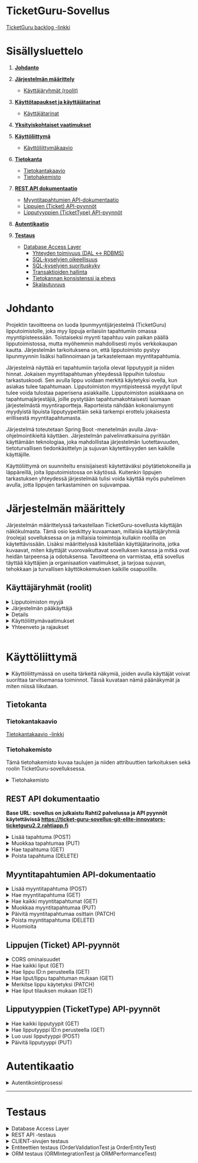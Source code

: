# TicketGuru-Sovellus

[TicketGuru backlog -linkki](https://docs.google.com/spreadsheets/d/1MQNqwOzjuIXldOeYIx_NevCTvQeL70HyKikxyzmMKN8/edit?gid=0#gid=0)

# Sisällysluettelo

1. **[Johdanto](#johdanto)**

2. **[Järjestelmän määrittely](#järjestelmän-määrittely)**
   - [Käyttäjäryhmät (roolit)](#käyttäjäryhmät-roolit)

3. **[Käyttötapaukset ja käyttäjätarinat](#käyttötapaukset-ja-käyttäjätarinat)**
   - [Käyttäjätarinat](#käyttäjätarinat)

4. **[Yksityiskohtaiset vaatimukset](#yksityiskohtaiset-vaatimukset)**

5. **[Käyttöliittymä](#käyttöliittymä)**
   - [Käyttöliittymäkaavio](#käyttöliittymäkaavio)

6. **[Tietokanta](#tietokanta)**
   - [Tietokantakaavio](#tietokantakaavio)
   - [Tietohakemisto](#tietohakemisto)

7. **[REST API dokumentaatio](#rest-api-dokumentaatio)**
   - [Myyntitapahtumien API-dokumentaatio](#myyntitapahtumien-api-dokumentaatio)
   - [Lippujen (Ticket) API-pyynnöt](#lippujen-ticket-api-pyynnöt)
   - [Lipputyyppien (TicketType) API-pyynnöt](#lipputyyppien-tickettype-api-pyynnöt)

8. **[Autentikaatio](#autentikaatio)**

9. **[Testaus](#testaus)**
   - [Database Access Layer](#database-access-layer)
     - [Yhteyden toimivuus (DAL ↔ RDBMS)](#yhteyden-toimivuus-dal-rdbms)
     - [SQL-kyselyjen oikeellisuus](#sql-kyselyjen-oikeellisuus)
     - [SQL-kyselyjen suorituskyky](#sql-kyselyjen-suorituskyky)
     - [Transaktioiden hallinta](#transaktioiden-hallinta)
     - [Tietokannan konsistenssi ja eheys](#tietokannan-konsistenssi-ja-eheys)
     - [Skalautuvuus](#skalautuvuus)


# Johdanto
Projektin tavoitteena on luoda lipunmyyntijärjestelmä (TicketGuru) lipputoimistolle, joka myy lippuja erilaisiin tapahtumiin omassa myyntipisteessään. Toistaiseksi myynti tapahtuu vain paikan päällä lipputoimistossa, mutta myöhemmin mahdollisesti myös verkkokaupan kautta. Järjestelmän tarkoituksena on, että lipputoimisto pystyy lipunmyynnin lisäksi hallinnoimaan ja tarkastelemaan myyntitapahtumia.

Järjestelmä näyttää eri tapahtumiin tarjolla olevat lipputyypit ja niiden hinnat. Jokaisen myyntitapahtuman yhteydessä lippuihin tulostuu tarkastuskoodi. Sen avulla lippu voidaan merkitä käytetyksi ovella, kun asiakas tulee tapahtumaan. Lipputoimiston myyntipisteessä myydyt liput tulee voida tulostaa paperisena asiakkaille. Lipputoimiston asiakkaana on tapahtumajärjestäjiä, joille pystytään tapahtumakohtaisesti luomaan järjestelmästä myyntiraportteja. Raporteista nähdään kokonaismyynti myydyistä lipuista lipputyypeittäin sekä tarkempi erottelu jokaisesta erillisestä myyntitapahtumasta. 

Järjestelmä toteutetaan Spring Boot -menetelmän avulla Java-ohjelmointikieltä käyttäen. Järjestelmän palvelinratkaisuina pyritään käyttämään teknologiaa, joka mahdollistaa järjestelmän luotettavuuden, tietoturvallisen tiedonkäsittelyn ja sujuvan käytettävyyden sen kaikille käyttäjille. 

Käyttöliittymä on suunniteltu ensisijaisesti käytettäväksi pöytätietokoneilla ja läppäreillä, joita lipputoimistossa on käytössä. Kuitenkin lippujen tarkastuksen yhteydessä järjestelmää tulisi voida käyttää myös puhelimen avulla, jotta lippujen tarkastaminen on sujuvampaa.

# Järjestelmän määrittely

Järjestelmän määrittelyssä tarkastellaan TicketGuru-sovellusta käyttäjän näkökulmasta. Tämä osio keskittyy kuvaamaan, millaisia käyttäjäryhmiä (rooleja) sovelluksessa on ja millaisia toimintoja kullakin roolilla on käytettävissään. Lisäksi määrittelyssä käsitellään käyttäjätarinoita, jotka kuvaavat, miten käyttäjät vuorovaikuttavat sovelluksen kanssa ja mitkä ovat heidän tarpeensa ja odotuksensa. Tavoitteena on varmistaa, että sovellus täyttää käyttäjien ja organisaation vaatimukset, ja tarjoaa sujuvan, tehokkaan ja turvallisen käyttökokemuksen kaikille osapuolille.

## Käyttäjäryhmät (roolit)
<details>
<summary> Lipputoimiston myyjä</summary>


### Lipputoimiston myyjä
- Pystyy tarkastelemaan eri tapahtumien lippuja, niiden tyyppejä ja hintoja.
- Voi myydä asiakkaalle lipun ja tulostaa sen.
- Voi tarkastella myymiensä lippujen myyntiraportteja.
- Ei pysty muokkaamaan tapahtumiin kirjattuja lipputietoja tai hintoja.
</details>

<details>
<summary> Järjestelmän pääkäyttäjä</summary>

### Järjestelmän pääkäyttäjä
- Lipputoimiston henkilökuntaa.
- Pystyy käyttämään kaikkia järjestelmän ominaisuuksia (lisäys, muokkaus, poisto).
- Voi tarkastella kaikkien tapahtumien myyntiraportteja.
- Hallinnoi järjestelmän käyttäjien käyttöoikeuksia järjestelmään.
</details>

<details>


## Käyttötapaukset ja käyttäjätarinat

### Lipputoimiston myyjä

<details>
<summary> Lipputoimiston myyjä- käyttötapaukset</summary>
</br>

- **Käyttötapaus 1: Tapahtumien tarkastelu**
  - **Tavoite:** Myyjä haluaa tarkastella tapahtumien lippuja, niiden tyyppejä ja hintoja.
  - **Toimet:** Myyjä navigoi järjestelmään, valitsee tarkasteltavan tapahtuman ja katsoo sen tiedot, kuten lipputyypit ja lippujen hinnat.
  - **Tulos:** Myyjä saa näkyviin valitun tapahtuman tiedot ja voi tarkastella sen ominaisuuksia.

- **Käyttötapaus 2: Lipun myynti**
    - **Tavoite:** Myyjä haluaa myydä lipun asiakkaalle.
    - **Toimet:** Myyjä valitsee tapahtuman, valitsee lipputyypin, syöttää asiakkaan tiedot, hyväksyy maksun ja tulostaa lipun.
    - **Tulos:** Asiakas saa lipun ja järjestelmä tallentaa myyntitapahtuman tiedot.

- **Käyttötapaus 3: Myyntiraporttien tarkastelu**
    - **Tavoite:** Myyjä haluaa tarkastella myymiään lippuja.
    - **Toimet:** Myyjä kirjautuu järjestelmään, valitsee ajanjakson ja tarkastelee raporttia omista myynneistään.
    - **Tulos:** Myyjä saa näkyviin raportin myymistään lipuista.
</details>


### Järjestelmän pääkäyttäjä

<details>
<summary> Järjestelmän pääkäyttäjä- käyttötapaukset </summary>
</br>

- **Käyttötapaus 1: Tapahtuman luominen**
    - **Tavoite:** Pääkäyttäjä haluaa lisätä uuden tapahtuman järjestelmään.
    - **Toimet:** Pääkäyttäjä syöttää tapahtuman tiedot (nimi, päivämäärä, lipputyypit, hinnat) ja tallentaa tiedot.
    - **Tulos:** Uusi tapahtuma on näkyvissä järjestelmässä ja myytävissä liput on määritelty.

- **Käyttötapaus 2: Käyttäjien hallinta**
    - **Tavoite:** Pääkäyttäjä haluaa lisätä tai poistaa käyttäjän järjestelmässä.
    - **Toimet:** Pääkäyttäjä luo uuden käyttäjätilin, määrittää roolin ja käyttöoikeudet tai poistaa käyttäjätilin käyttöoikeudet.
    - **Tulos:** Uusi käyttäjä on lisätty/poistettu ja voi käyttää järjestelmää määritettyjen oikeuksien mukaisesti.

- **Käyttötapaus 3: Tapahtumien myyntiraporttien tarkastelu**
    - **Tavoite:** Pääkäyttäjä haluaa tarkastella kaikkien tapahtumien myyntiraportteja.
    - **Toimet:** Pääkäyttäjä kirjautuu järjestelmään, valitsee tarkasteltavat tapahtumat ja aikajaksot, ja tarkastelee myyntiraportteja.
    - **Tulos:** Pääkäyttäjä saa näkyviin yhteenvedon myynnistä kaikkien tapahtumien osalta ja voi analysoida myyntitietoja.

</details>


## Käyttäjätarinat
<details> 
    <summary> Käyttäjätarinat </summary>

<details>
<summary>  Lista käyttäjätarinoista   </summary>
</br>

- **Käyttäjänä haluan ostaa liput tapahtumaan** niin, että voin valita tapahtuman, lipputyypin (aikuinen, lapsi, eläkeläinen jne.) ja ostaa haluamani määrän lippuja helposti. Tavoitteenani on sujuva ostokokemus ilman ongelmia.

- **Käyttäjänä haluan nähdä kaikki tulevat tapahtumat** niin, että voin valita tapahtuman ajan, paikan ja kuvauksen perusteella.

- **Käyttäjänä haluan tarkastella myyntiraporttia** niin, että näen myydyt liput (tyypin ja määrän) ja kokonaissumman nopeasti yhdellä silmäyksellä.

- **Käyttäjänä haluan hallinnoida tapahtumia** niin, että voin lisätä, muokata ja poistaa tapahtumia, sekä hallita niihin liittyviä lippuja ja niiden määriä.

- **Käyttäjänä haluan tulostaa ostamani liput** niin, että voin käyttää niitä tapahtumassa ilman erillisiä toimenpiteitä.

- **Yrityksenä haluan pystyä näkemään lipunmyynnin trendejä** ajan mittaan, jotta voin suunnitella tulevia tapahtumia ja optimoida lippujen hinnoittelua.

- **Yrityksenä haluan luoda ja hallita tapahtumia** yksinkertaisesti, jotta voin lisätä uusia tapahtumia, määrittää lipputyypit, hinnat ja määrät tehokkaasti.

- **Yrityksenä haluan varmistaa, että sovellus toimii hyvin eri laitteilla**, jotta voin hallita tapahtumia ja tarkastella raportteja sekä työpöydältä että mobiililaitteilta.

- **Käyttäjänä haluan sovelluksen latautuvan nopeasti**, jotta voin käyttää sitä sujuvasti ilman pitkiä odotusaikoja.

- **Käyttäjänä haluan, että tietoni ovat suojattuja** ja että sovellus käyttää vahvoja salausmenetelmiä, jotta henkilökohtaiset tietoni ovat turvassa.

- **Yrityksenä haluan integroivan sovelluksen useisiin maksujärjestelmiin**, jotta asiakkaat voivat maksaa liput haluamallaan tavalla.

- **Käyttäjänä haluan sovelluksen olevan helppokäyttöinen ja intuitiivinen**, jotta voin löytää tarvittavat tiedot ja toiminnot vaivattomasti.

- **Kehittäjänä haluan laatia testitapaukset eri sovelluksen toiminnoille**, jotta voimme varmistaa, että kaikki osat toimivat oikein ennen julkaisua.

- **Kehittäjänä haluan seurata ja raportoida sovelluksen virheitä ja bugeja**, jotta ne voidaan korjata nopeasti ja parantaa sovelluksen laatua.
</details>

</details>

</br>

## Yksityiskohtaiset vaatimukset

- **Lippujen tulostaminen:** Liput tulostetaan standardikokoiselle paperille, ja lipussa on mukana QR-koodi tai viivakoodi tarkistamista varten.
- **Tietoturva:** Käyttäjän tiedot salataan ja tallennetaan turvallisesti.
</details>

<details>
<summary> Käyttöliittymävaatimukset </summary>

## Käyttöliittymävaatimukset

- **Myyjän käyttöliittymä:** Yksinkertainen ja selkeä käyttöliittymä, jossa on helppo navigoida tapahtumien ja lippujen välillä.
- **Raporttien tarkastelu:** Raportit esitetään visuaalisesti ymmärrettävällä tavalla, kuten taulukoina tai kaavioina.
</details>

<details>
<summary> Yhteenveto ja rajaukset </summary>

## Yhteenveto ja rajaukset

- **Sisältyvät toiminnot:** Lipun myynti, lippujen tulostaminen, myyntiraportit, käyttäjien hallinta.
- **Ei sisälly:** Verkkokauppatoiminnot (tulevaisuudessa mahdollisesti).
</details>

</br>

# Käyttöliittymä

<details>
<summary>Käyttöliittymässä on useita tärkeitä näkymiä, joiden avulla käyttäjät voivat suorittaa tarvitsemansa toiminnot. Tässä kuvataan nämä päänäkymät ja miten niissä liikutaan.</summary>

<details>
<summary> Etusivu </summary>
</br>

- **Miksi:** Etusivu toimii pääsivuna, josta käyttäjä pääsee kaikkiin tärkeimpiin osiin sovelluksessa.
- **Mitä:** Sivulla on linkit tapahtumien hallintaan, lipunmyyntiin ja raporttien tarkasteluun.
- **Siirtymiset:** Etusivulta käyttäjä pääsee helposti muihin näkymiin ja takaisin.

</details>

<details>

<summary> Tapahtumien hallinta </summary>
</br>

- **Miksi:** Täällä käyttäjä voi hallita tapahtumia, kuten lisätä, muokata ja poistaa niitä.
- **Mitä:** Näkymässä on lista tapahtumista, lomake uusille tapahtumille ja työkalut tapahtumien muokkaamiseen.
- **Siirtymiset:** Käyttäjä voi siirtyä etusivulta tapahtumien hallintaan ja takaisin etusivulle.
</details>

<details>
<summary> Lipunmyyntinäkymä </summary>
</br>

- **Miksi:** Tämä on myyjien työskentelynäkymä, jossa he voivat myydä lippuja asiakkaille.
- **Mitä:** Näkymässä valitaan tapahtuma, lipputyyppi, syötetään asiakastiedot ja maksetaan liput.
- **Siirtymiset:** Etusivulta käyttäjä pääsee lipunmyyntiin ja takaisin. Lipunmyyntitapahtumasta voi siirtyä myös myyntiraporttiin.
</details>


<details>
<summary> Myyntiraportit </summary>
</br>

- **Miksi:** Täällä käyttäjä voi tarkastella myyntiraportteja ja saada kokonaiskuvan myynnistä.
- **Mitä:** Näkymässä on raporttilistat, suodatusvaihtoehdot ja yksityiskohtaiset myyntitiedot.
- **Siirtymiset:** Raporttien tarkastelusta voi palata etusivulle.
</details>

<details>
<summary> Asiakasnäkymä </summary>
</br>

- **Miksi:** Asiakkaat voivat tarkastella ostamiaan lippuja ja tapahtumatietoja.
- **Mitä:** Näkymässä näkyvät ostetut liput, tapahtumatiedot ja tarkistuskoodi.
- **Siirtymiset:** Asiakas voi siirtyä asiakasnäkymään etusivulta ja palata takaisin etusivulle.
</details>


### Käyttöliittymäkaavio
- **Kaavio:** [Käyttöliittymäkaavio -linkki](https://docs.google.com/spreadsheets/d/1MQNqwOzjuIXldOeYIx_NevCTvQeL70HyKikxyzmMKN8/edit?gid=643351026#gid=643351026)
- **Miksi:** Käyttöliittymäkaavio näyttää, miten eri näkymät liittyvät toisiinsa ja miten käyttäjä navigoi niiden välillä.
</details>

## Tietokanta

### Tietokantakaavio
[Tietokantakaavio -linkki](https://docs.google.com/spreadsheets/d/1MQNqwOzjuIXldOeYIx_NevCTvQeL70HyKikxyzmMKN8/edit?gid=1081752884#gid=1081752884)

### Tietohakemisto
Tämä tietohakemisto kuvaa taulujen ja niiden attribuuttien tarkoituksen sekä roolin TicketGuru-sovelluksessa.
<details>
<summary> Tietohakemisto </summary>

### Event (Tapahtuma)

<details>
<summary>Tapahtumataulu sisältää tiedot järjestettävistä tapahtumista, joihin myydään lippuja. Yksi tapahtuma voi sisältää useita lippuja ja lipputyyppejä.</summary>
</br>

| Kenttä           | Tyyppi           | Kuvaus                                                  |
| -----------------|------------------| ------------------------------------------------------- |
| eventId          | int (AN) PK      | Tapahtuman yksilöllinen tunniste.                       |
| eventName        | varchar(50)      | Tapahtuman nimi.                                        |
| eventDate        | date             | Tapahtuman päivämäärä.                                  |
| eventAddress     | varchar(50)      | Tapahtuman osoite.                                      |
| eventCity        | varchar(50)      | Kaupunki, jossa tapahtuma järjestetään.                 |
| eventDescription | varchar(50)      | Lyhyt kuvaus tapahtumasta.                              |

</details>
</br>

### TicketType (Lipputyyppi)

<details>
<summary> Lipputyyppitaulu sisältää tiedot lipun erilaisista tyypeistä. Yksi lipputyyppi voi liittyä useisiin tapahtuman lipputyyppeihin. </summary>
</br>

| Kenttä            | Tyyppi           | Kuvaus                                                  |
| ------------------|------------------| ------------------------------------------------------- |
| ticketTypeId      | int (AN) PK      | Lipputyypin yksilöllinen tunniste.                      |
| name              | varchar(30)      | Lipputyypin nimi (esim. aikuinen, lapsi).               |

</details>
</br>

### EventTicketType (Tapahtuman lipputyyppi)

<details>
<summary>Tapahtuman lipputyyppitaulu sisältää tiedot tietyn tapahtuman lipputyypeistä, niiden jäljellä olevasta lippumäärästä sekä hinnasta. Jokainen tapahtuma voi sisältää useita lipputyyppejä. Lipputyypit ovat määritetty TicketType-taulussa ja eri tapahtumat Event-taulussa.</summary>
</br>

| Kenttä            | Tyyppi           | Kuvaus                                                   |
| ------------------|------------------| -------------------------------------------------------- |
| eventTicketTypeId | int (AN) PK      | Tapahtuman lipputyypin yksilöllinen tunniste.            |
| ticketTypeId      | int FK           | Viittaus lipputyyppiin (TicketType-taulu).               |
| eventId           | int FK           | Viittaus tapahtumaan (Event-taulu).                      |
| price             | double           | Lipputyypin hinta tietyssä tapahtumassa.                 |
| ticketsInStock    | int              | Tapahtuman lipputyypin jäljellä olevien lippujen määrä.  |

</details>
</br>

### Ticket (Lippu)

<details>
<summary>Lipputaulu sisältää tiedot myydyistä lipuista tiettyihin tapahtumiin. Yksi lippu kuuluu yhteen tapahtuman lipputyyppiin. Yhdessä myyntitapahtumassa voi olla useita lippuja.</summary>
</br>

| Kenttä            | Tyyppi           | Kuvaus                                                     |
| ------------------|------------------| ---------------------------------------------------------- |
| ticketId          | int (AN) PK      | Yksittäisen lipun tunniste.                                |
| eventTicketTypeId | int FK           | Viittaus tietyn tapahtuman lipputyyppiin (EventTicketType).|
| orderId           | int FK           | Viittaus myyntitapahtumaan (Order).                        |
| ticketCode        | varchar(30)      | Lipun yksilöllinen tarkistuskoodi (QR- tai viivakoodi).    |
| isValid           | boolean          | Indikaatio siitä, onko lippu vielä voimassa.               |

</details>
</br>

### OrderDetails (Tilauksen tiedot)

<details>
<summary>Tilauksen tiedot -taulu sisältää yksityiskohtaiset tiedot siitä, kuinka monta tietyn tapahtuman lipputyypin lippua ostetaan ja mikä yhden lipun hinta on ostohetkellä. Sama tilaus (Order) voi sisältää useita eri lipputyyppejä tapahtumiin.</summary>
</br>

| Kenttä           | Tyyppi           | Kuvaus                                                  |
| -----------------|------------------| --------------------------------------------------------|
| orderDetailId    | int (AN) PK      | Tilauksen yksityiskohtien tunniste.                     |
| orderId          | int FK           | Viittaus tilaukseen (Order).                            |
| eventTicketTypeId| int FK           | Viittaus tapahtuman lipputyyppiin (EventTicketType).    |
| unitPrice        | double           | Tilauksen määrä tiettyä tapahtuman lipputyyppiä.        |
| quantity         | int              | Lipun yksikköhinta tilauksen hetkellä.                  |

</details>
</br>

### Order (Tilaus)

<details>
<summary>Tilaus -taulu sisältää tiedot tiettyyn tilaukseen liittyvästä asiakkaasta ja myyjästä sekä päivämäärästä. Yhdessä tilauksessa voi olla useita eri tapahtumien lippuihin liittyviä ostoja.</summary>
</br>

| Kenttä            | Tyyppi           | Kuvaus                                                  |
| ------------------|------------------| --------------------------------------------------------|
| orderId           | int (AN) PK      | Tilauksen yksilöllinen tunniste.                        |
| salespersonId     | int FK           | Viittaus myyjään (SalesPerson-taulu).                   |
| orderDate         | date             | Tilauksen päivämäärä.                                   |

</details>
</br>

### SalesPerson (Myyjä)

<details>
<summary>Myyjien tiedot sisältävä taulu, jossa säilytetään tietoa lipputoimiston työntekijöistä. Yksi myyjä voi käsitellä useita tilauksia.</summary>
</br>

| Kenttä            | Tyyppi           | Kuvaus                                                  |
| ------------------|------------------| --------------------------------------------------------|
| salesPersonId     | int (AN) PK      | Myyjän yksilöllinen tunniste.                           |
| username          | varchar(30)      | Myyjän käyttäjätunnus.                                  |
| passwordHash      | varchar(30)      | Myyjän salasana.                                        |
| lastName          | varchar(30)      | Myyjän sukunimi.                                        |
| firstName         | varchar(30)      | Myyjän etunimi.                                         |
| phone             | varchar(30)      | Myyjän puhelinnumero.                                   |

</details>
</br>

[Linkki tietokantakaavioon](https://docs.google.com/spreadsheets/d/1MQNqwOzjuIXldOeYIx_NevCTvQeL70HyKikxyzmMKN8/edit?gid=1081752884#gid=1081752884)
</details>

## REST API dokumentaatio

**Base URL: sovellus on julkaistu Rahti2 palvelussa ja API pyynnöt käytettävissä https://ticket-guru-sovellus-git-elite-innovators-ticketguru2.2.rahtiapp.fi**


<details>
<summary>  Lisää tapahtuma (POST)</summary>

* Metodi: POST
* Polku: /events

Sisältö:

```
{
            "eventName": "Concert 1",
            "eventDate": "2024-10-01T05:08:30.651+00:00",
            "eventAddress": "Event Address 1",
            "eventCity": "Helsinki",
            "eventDescription": "A great concert event",
            "eventTicketTypes": [
                {
                    "ticketType": {
                        "id": 1,
                        "name": "Aikuinen"
                    },
                    "price": 10,
                    "ticketsInStock": 40
                }
            ]
        }

```
* Paluukoodi: 201 Created

```
{
    "eventId": 1,
    "eventName": "Concert 1",
    "eventDate": "2024-10-01T05:08:30.651+00:00",
    "eventAddress": "Event Address 1",
    "eventCity": "Helsinki",
    "eventDescription": "A great concert event",
    "eventTicketTypes": [
        {
            "id": 3,
            "price": 10.0,
            "ticketsInStock": 40
        }
    ]
}
```

* Virhekoodit:
    * 400 Bad Request: Pyynnössä oli virheellisiä tietoja (esim. puuttuvat tai väärän tyyppiset kentät).
    * 403 Forbidden: Käyttäjällä ei ole oikeuksia luoda tapahtumaa.

Sisältö:
```
{}
```
</details>

<details>
<summary> Muokkaa tapahtumaa (PUT) </summary>

* Metodi: PUT
* Polku: /events/{id}
* Polkuparametri:
    * id: Muokattavan tapahtuman yksilöivä tunnus

 Sisältö:   

```
   {
    "eventName": "Concert 1",
    "eventDate": "2024-10-01T09:43:35.689+00:00",
    "eventAddress": "Event Address 1",
    "eventCity": "Helsinki",
    "eventDescription": "A great concert event",
    "eventTicketTypes": [
        {
            "id": 1,
            "ticketType": {
                "id": 1,
                "name": "Aikuinen"
            },
            "price": 20.0,
            "ticketsInStock": 50
        },
        {
            "id": 2,
            "ticketType": {
                "id": 2,
                "name": "Lapsi"
            },
            "price": 10.0,
            "ticketsInStock": 60
        },
        {
            "id": 3,
            "ticketType": {
                "id": 3,
                "name": "VIP"
            },
            "price": 100.0,
            "ticketsInStock": 15
        }
    ]
}

```
* Paluukoodi: 200 OK

```
Sisältö: 
{
    "eventId": 1,
    "eventName": "Concert 1",
    "eventDate": "2024-10-01T09:43:35.689+00:00",
    "eventAddress": "Updated Event Address 1",
    "eventCity": "Updated City",
    "eventDescription": "Updated description",
    "eventTicketTypes": [
        {
            "id": 1,
            "ticketType": {
                "id": 1,
                "name": "Aikuinen"
            },
            "price": 20.0,
            "ticketsInStock": 50
        },
        {
            "id": 2,
            "ticketType": {
                "id": 2,
                "name": "Lapsi"
            },
            "price": 10.0,
            "ticketsInStock": 60
        },
        {
            "id": 3,
            "ticketType": {
                "id": 3,
                "name": "VIP"
            },
            "price": 100.0,
            "ticketsInStock": 15
        }
    ]
}

```

* Virhekoodit:
    * 400 Bad Request: Pyynnössä oli virheellisiä tietoja.
    * 403 Forbidden: Käyttäjällä ei ole oikeuksia muokata tätä tapahtumaa.
    * 404 Not Found: Tapahtumaa annetulla id:ia ei löytynyt.

Sisältö:
```
{}
```

</details>

<details>
<summary> Hae tapahtuma (GET) </summary>

* Metodi: GET
* Polku: /events/{id}
* Polkuparametri:
    * id: Haettavan tapahtuman yksilöivä tunnus
* Paluukoodi: 200 OK

Vastaus:

```
{
    "eventId": 1,
    "eventName": "Concert 1",
    "eventDate": "2024-10-20T11:56:35.830+00:00",
    "eventAddress": "Event Address 1",
    "eventCity": "Helsinki",
    "eventDescription": "A great concert event",
    "eventTicketTypes": [
        {
            "id": 1,
            "price": 20.0,
            "ticketsInStock": 48
        },
        {
            "id": 2,
            "price": 15.0,
            "ticketsInStock": 99
        }
    ]
}

```

* Query-parametrit ovat valinnaisia. Niitä käytetään hakujen suodattamiseen:

* **location:** Palauttaa vain ne tapahtumat, jotka järjestetään määritetyssä sijainnissa.
    * Esimerkki: /events?location=Helsinki
* **date**: Palauttaa vain ne tapahtumat, jotka järjestetään määritettynä päivämääränä.
    * Esimerkki: /events?date=2024-09-28
* **location** ja date voidaan yhdistää, jotta haetaan vain tietyn sijainnin tapahtumat tiettynä päivänä.
    * Esimerkki: /events?location=Helsinki&date=2024-09-28


* Virhekoodit:
    * 404 Not Found: Tapahtumaa annetulla query -parametrilla ei löytynyt

Sisältö:

```
{}
```
</details>

<details>
<summary> Poista tapahtuma (DELETE) </summary>

* Metodi: DELETE
* Polku: /event/{id}
*  Polkuparametri:
    * id: Poistettavan tapahtuman yksilöivä tunnus
* Paluukoodi: 204 No Content
Sisältö:
```
{}
```
* Virhekoodit:
    * 404 Not Found: Tapahtumaa annetulla query -parametrilla ei löytynyt
    * 403 Forbidden: Käyttäjällä ei ole oikeuksia poistaa tätä tapahtumaa.

Sisältö:

```
{}
```
</details>

## Myyntitapahtumien API-dokumentaatio


<details>
<summary> Lisää myyntitapahtuma (POST) </summary>

### Lisää myyntitapahtuma (POST)

* **Metodi**: POST
* **Polku**: `/orders`

#### Pyynnön sisältö:

```json
{
  "salespersonId": 1,
  "orderDetails": [
    {
      "eventTicketTypeId": 1,
      "quantity": 2,
      "unitPrice": 20.0
    },
    {
      "eventTicketTypeId": 2,
      "quantity": 1,
      "unitPrice": 15.0
    }
  ]
}
```

#### Paluukoodi:

- **201 Created**

#### Vastaus:

```json
{
  "salespersonId": 1,
  "orderDetails": [
    {
      "eventTicketTypeId": 1,
      "quantity": 2,
      "unitPrice": 20.0
    },
    {
      "eventTicketTypeId": 2,
      "quantity": 1,
      "unitPrice": 15.0
    }
  ],
  "orderId": 1,
  "salespersonFirstName": "Peter",
  "salespersonLastName": "Smith",
  "orderDate": "2024-10-18T16:29:01.067+00:00"
}
```

#### Virhekoodit:

- **409 Conflict**: Yritettiin tehdä tilaus lipuista, joita ei ole varastossa.
  - *Esimerkki*: Tilaus ylittää varastosaldon:
    ```json
    {
      "error": "Not enough tickets in stock"
    }
    ```

</details>

<details>
<summary> Hae myyntitapahtuma (GET)</summary>

### Hae myyntitapahtuma (GET)

* **Metodi**: GET
* **Polku**: `/orders/{orderId}`
* **Polkuparametri**:
  - `orderId`: Haettavan tilauksen yksilöivä tunnus

#### Paluukoodi:

- **200 OK**

#### Vastaus:

```json
{
  "salespersonId": 1,
  "orderDetails": [
    {
      "eventTicketTypeId": 1,
      "quantity": 2,
      "unitPrice": 20.0
    },
    {
      "eventTicketTypeId": 2,
      "quantity": 1,
      "unitPrice": 15.0
    }
  ],
  "orderId": 1,
  "salespersonFirstName": "Peter",
  "salespersonLastName": "Smith",
  "orderDate": "2024-10-18T16:29:01.067+00:00"
}
```

#### Virhekoodit:

- **404 Not Found**: Tilausta annetulla `orderId`:llä ei löytynyt.
  - *Vastaus*:
    ```json
    {
      "error": "Order with ID 99999 not found"
    }
    ```

</details>

<details>
<summary> Hae kaikki myyntitapahtumat (GET)</summary>

### Hae kaikki myyntitapahtumat (GET)

* **Metodi**: GET
* **Polku**: `/orders`

#### Paluukoodi:

- **200 OK**

#### Vastaus:

```json
[
  {
    "salespersonId": 1,
    "orderDetails": [
      {
        "eventTicketTypeId": 1,
        "quantity": 2,
        "unitPrice": 20.0
      },
      {
        "eventTicketTypeId": 2,
        "quantity": 1,
        "unitPrice": 15.0
      }
    ],
    "orderId": 1,
    "salespersonFirstName": "Peter",
    "salespersonLastName": "Smith",
    "orderDate": "2024-10-18T16:29:01.067+00:00"
  },
  {
    "salespersonId": 2,
    "orderDetails": [
      {
        "eventTicketTypeId": 1,
        "quantity": 2,
        "unitPrice": 20.0
      },
      {
        "eventTicketTypeId": 2,
        "quantity": 5,
        "unitPrice": 15.0
      }
    ],
    "orderId": 2,
    "salespersonFirstName": "Anna",
    "salespersonLastName": "Brown",
    "orderDate": "2024-10-18T16:29:05.538+00:00"
  }
]
```

</details>

<details>
<summary> Muokkaa myyntitapahtumaa (PUT)</summary>

### Muokkaa myyntitapahtumaa (PUT)

* **Metodi**: PUT
* **Polku**: `/orders/{orderId}`
* **Polkuparametri**:
  - `orderId`: Muokattavan tilauksen yksilöivä tunnus

#### Pyynnön sisältö:

Voit päivittää `salespersonId`, mutta **`orderDetails`-kenttää ei voi muokata** tilauksen luomisen jälkeen.

*Esimerkki*:

```json
{
  "salespersonId": 1
}
```

#### Paluukoodi:

- **200 OK**

#### Vastaus:

```json
{
  "salespersonId": 1,
  "orderDetails": [
    {
      "eventTicketTypeId": 1,
      "quantity": 2,
      "unitPrice": 20.0
    },
    {
      "eventTicketTypeId": 2,
      "quantity": 5,
      "unitPrice": 15.0
    }
  ],
  "orderId": 2,
  "salespersonFirstName": "Peter",
  "salespersonLastName": "Smith",
  "orderDate": "2024-10-18T16:29:05.538+00:00"
}
```

#### Virhekoodit:

- **400 Bad Request**: Yritettiin muokata `orderDetails`-kenttää, mikä ei ole sallittua.
  - *Vastaus*:
    ```json
    {
      "error": "Modifying order details is not allowed after order creation."
    }
    ```
- **404 Not Found**: Tilausta annetulla `orderId`:llä ei löytynyt.

</details>

<details>
<summary> Päivitä myyntitapahtumaa osittain (PATCH)</summary>

### Päivitä myyntitapahtumaa osittain (PATCH)

* **Metodi**: PATCH
* **Polku**: `/orders/{orderId}`
* **Polkuparametri**:
  - `orderId`: Muokattavan tilauksen yksilöivä tunnus

#### Pyynnön sisältö:

Voit päivittää `salespersonId`.

*Esimerkki*:

```json
{
  "salespersonId": 2
}
```

#### Paluukoodi:

- **200 OK**

#### Vastaus:

```json
{
  "salespersonId": 2,
  "orderDetails": [
    {
      "eventTicketTypeId": 1,
      "quantity": 2,
      "unitPrice": 20.0
    },
    {
      "eventTicketTypeId": 2,
      "quantity": 5,
      "unitPrice": 15.0
    }
  ],
  "orderId": 2,
  "salespersonFirstName": "Anna",
  "salespersonLastName": "Brown",
  "orderDate": "2024-10-18T16:29:05.538+00:00"
}
```

#### Virhekoodit:

- **400 Bad Request**: Yritettiin muokata `orderDetails`-kenttää, mikä ei ole sallittua.
  - *Vastaus*:
    ```json
    {
      "error": "Modifying order details is not allowed after order creation."
    }
    ```
- **404 Not Found**: Tilausta annetulla `orderId`:llä ei löytynyt.

</details>

<details>
<summary> Poista myyntitapahtuma (DELETE) </summary>

### Poista myyntitapahtuma (DELETE)

* **Metodi**: DELETE
* **Polku**: `/orders/{orderId}`
* **Polkuparametri**:
  - `orderId`: Poistettavan tilauksen yksilöivä tunnus

#### Paluukoodi:

- **204 No Content**

#### Virhekoodit:

- **404 Not Found**: Tilausta annetulla `orderId`:llä ei löytynyt.

</details>

<details>
<summary> Huomioita </summary>

### Huomioita

- **OrderDTO** sisältää seuraavat kentät:

  - `salespersonId` (pakollinen): Myyjän tunniste.
  - `orderDetails` (pakollinen tilauksen luomisessa): Lista tilauksen yksityiskohdista.
  - `orderId`: Tilauksen tunniste (vastauksessa).
  - `salespersonFirstName`: Myyjän etunimi (vastauksessa).
  - `salespersonLastName`: Myyjän sukunimi (vastauksessa).
  - `orderDate`: Tilauksen päivämäärä (vastauksessa).

- **OrderDetailsDTO** sisältää seuraavat kentät:

  - `eventTicketTypeId` (pakollinen): Tapahtuman lipputyypin tunniste.
  - `quantity` (pakollinen, positiivinen kokonaisluku): Lipun määrä.
  - `unitPrice` (pakollinen): Yksikköhinta.

- **Tilauksen muokkaus**:

  - Tilauksen luomisen jälkeen **`orderDetails`-kenttää ei voi muokata**. Yritettäessä muokata sitä, saadaan virhe:
    ```json
    {
      "error": "Modifying order details is not allowed after order creation."
    }
    ```

- **Virheiden käsittely**:

  - Virheet palautetaan JSON-muodossa, jossa on `error`-kenttä ja virheviesti.
  - Validointivirheet voivat palauttaa listan virheistä:
    ```json
    [
      "OrderDetailsDTO: Quantity must be greater than 0"
    ]
    ```

- **Varastosaldot**:

  - Tilauksia ei voi tehdä, jos liput ovat loppuneet varastosta. Yritettäessä tehdään virhe:
    ```json
    {
      "error": "Not enough tickets in stock"
    }
    ```

</details>


## Lippujen (Ticket) API-pyynnöt

<details><summary>CORS ominaisuudet</summary>

Tähän sovellukseen on määritetty CORS-säännöt seuraavasti:
- Endpoint `/tickets/event/**` on julkisesti saatavilla, eikä se vaadi autentikointia. Tämä endpoint sallii kaikki alkuperät (`*`) ja seuraavat metodit: `GET` ja `PATCH`.
- Kaikki muut `TicketController`-endpointit ovat suojattuja ja vaativat käyttäjäroolin (`ADMIN` tai `SALESPERSON`). Näitä ei ole avattu julkisesti CORS-säännöissä.
- Lisätietoja CORS-määrityksistä löytyy sovelluksen lähdekoodista `SecurityConfig`-luokasta.
</details>

<details> <summary>Hae kaikki liput (GET)</summary>

* **Metodi**: GET
* **Polku**: `/tickets`
* **Käyttöoikeudet**: ADMIN, SALESPERSON
* **Paluukoodit**:
 - 200 OK - Kutsu onnistui, liput löytyivät.
 - 401 Unauthorized - Käyttäjä ei ole kirjautunut sisään tai käyttäjätunnus/salasana on virheellinen.
 - 403 Forbidden - Käyttäjällä ei ole riittäviä käyttöoikeuksia.

Vastaus:

```json
[
    {
        "id": 4,
        "ticketCode": "a9e94359-b259-4a90-ada7-b03b7dfd2a00",
        "valid": true
    },
    {
        "id": 5,
        "ticketCode": "abdb4c97-c258-49e5-85e5-6c9b4df1cb36",
        "valid": true
    },
    {
        "id": 6,
        "ticketCode": "6c51d8f2-59c3-4780-9b22-2d6cd974d9d9",
        "valid": true
    }
]
```
</details>

<details> <summary>Hae lippu ID:n perusteella (GET)</summary>

* **Metodi**: GET
* **Polku**: `/tickets/{id}`
* **Käyttöoikeudet**: ADMIN, SALESPERSON
* **Paluukoodit**:
 - 200 OK - Kutsu onnistui, lippu löytyi.
 - 400 Bad Request - Id ei ole kelvollinen (esim. väärässä muodossa).
 - 404 Not Found - Lippua ei löydy annetulla Id:llä.
 - 401 Unauthorized - Käyttäjä ei ole kirjautunut sisään tai käyttäjätunnus/salasana on virheellinen.
 - 403 Forbidden - Käyttäjällä ei ole riittäviä käyttöoikeuksia.

#### **Vastaus**

```json
{
        "id": 6,
        "ticketCode": "6c51d8f2-59c3-4780-9b22-2d6cd974d9d9",
        "valid": true
    }
```
</details>

<details> <summary>Hae liput/lippu tapahtuman mukaan (GET)</summary>

* **Metodi**: GET
* **Polku**: `/tickets/event/{eventId}`
* **Käyttöoikeudet**: Julkinen (Ei vaadi autentikointia)
* **Pyyntöparamtrit**:
  - `ticketCode` (valinnainen query-parametri): Syötettäessä, palautetaan vain kyseisen lipun tiedot
* **Paluukoodit**:
 - 200 OK - Kutsu onnistui, lippu löytyi.
 - 400 Bad Request - Tapahtuman id ei ole kelvollinen (esim. väärässä muodossa).
 - 404 Not Found - Tapahtumaa tai lippua ei löydy annetuilla tiedoilla.

#### Vastaus:

```json
[
    {
        "id": 4,
        "ticketCode": "a9e94359-b259-4a90-ada7-b03b7dfd2a00",
        "valid": true
    },
    {
        "id": 5,
        "ticketCode": "abdb4c97-c258-49e5-85e5-6c9b4df1cb36",
        "valid": true
    },
    {
        "id": 7,
        "ticketCode": "08d99549-1009-4b5a-90e4-3b60f7ee5d56",
        "valid": true
    },
    {
        "id": 8,
        "ticketCode": "60c19382-d3b9-4511-b28f-8eaa7c2eba61",
        "valid": true
    },
    {
        "id": 10,
        "ticketCode": "7b0bbe91-ef65-4758-80de-373c7e23146e",
        "valid": true
    }
]
```
</details>

<details> <summary>Merkitse lippu käytetyksi (PATCH)</summary>

* **Metodi**: PATCH
* **Polku**: `/tickets/event/{eventId}`
* **Käyttöoikeudet**: Julkinen (ei vaadi autentikointia)
* **Pyyntöparametrit**:
  - `eventId` (pakollinen): Tapahtuman id, jonka lippua halutaan päivittää.
  - `ticketCode` (pakollinen): Lippukoodi, jonka tietoja halutaan päivittää.

#### Pyynnön runko:

```json
{}
```

* **Paluukoodit**:
 - 200 OK - Kutsu onnistui, lipun tiedot päivitettiin ja lippu merkittiin käytetyksi (`isValid` on asetettu automaattisesti `false`).	
 - 400 Bad Request - Pyyntö on puutteellinen tai lippu on jo käytetty.
 - 404 Not Found - Tapahtumaa ei löydy ID:llä tai lippua ei löydy annetulla lippukoodilla.

#### Vastaus:

```json
{
        "id": 4,
        "ticketCode": "a9e94359-b259-4a90-ada7-b03b7dfd2a00",
        "valid": false
    }
```
</details>

<details> <summary>Hae liput tilauksen mukaan (GET)</summary>

* **Metodi**: GET
* **Polku**: `/tickets/order/{orderId}`
* **Käyttöoikeudet**: ADMIN, SALESPERSON
* **Paluukoodit**:
 - 200 OK - Kutsu onnistui, lippu löytyi.
 - 400 Bad Request - Tilauksen id ei ole kelvollinen (esim. väärässä muodossa).
 - 404 Not Found - Lippua ei löydy annetulla tilauseb id:llä.
 - 401 Unauthorized - Käyttäjä ei ole kirjautunut sisään tai käyttäjätunnus/salasana on virheellinen.
 - 403 Forbidden - Käyttäjällä ei ole riittäviä käyttöoikeuksia.

#### Vastaus:

```json
[
    {
        "id": 4,
        "ticketCode": "a9e94359-b259-4a90-ada7-b03b7dfd2a00",
        "valid": true
    },
    {
        "id": 5,
        "ticketCode": "abdb4c97-c258-49e5-85e5-6c9b4df1cb36",
        "valid": true
    },
    {
        "id": 6,
        "ticketCode": "6c51d8f2-59c3-4780-9b22-2d6cd974d9d9",
        "valid": true
    }
]
```
</details>

## Lipputyyppien (TicketType) API-pyynnöt

<details><summary>Hae kaikki lipputyypit (GET)</summary>

* **Metodi**: GET
* **Polku**: `/tickettypes`
* **Käyttöoikeudet**: ADMIN
* **Paluukoodit**:
  - 200 OK - Kutsu onnistui, lipputyypit löytyivät.
  - 401 Unauthorized - Käyttäjä ei ole kirjautunut sisään tai käyttäjätunnus/salasana on virheellinen.
  - 403 Forbidden - Käyttäjällä ei ole riittäviä käyttöoikeuksia

#### Vastaus
```json
  [
    {
        "id": 1,
        "name": "VIP"
    },
    {
        "id": 2,
        "name": "Standard"
    }
]
```
</details>

<details><summary>Hae lipputyyppi ID:n perusteella (GET)</summary>

* **Metodi**: GET
* **Polku**: `/tickettypes/{id}`
* **Käyttöoikeudet**: ADMIN
* **Paluukoodit**:
  - 200 OK - Kutsu onnistui, lipputyypit löytyivät.
  - 400 Bad Request - ID ei ole kevlollinen.
  - 404 Not Found - Lipputyyppiä ei löydy annetulla ID:llä.
  - 401 Unauthorized - Käyttäjä ei ole kirjautunut sisään tai käyttäjätunnus/salasana on virheellinen.
  - 403 Forbidden - Käyttäjällä ei ole riittäviä käyttöoikeuksia

#### Vastaus:
```json
    {
        "id": 1,
        "name": "VIP"
    }
```
</details>

<details><summary>Luo uusi lipputyyppi (POST)</summary>

* **Metodi**: POST
* **Polku**: `/tickettypes`
* **Käyttöoikeudet**: ADMIN
* **Pyyntöparametrit**:
  - **name** (pakollinen): Lipputyypin nimi

* **Pyynnön runko**:
```json
{
  "name": "Aikuinen"
}
```

* **Paluukoodit**:
  - 201 Created - Kutsu onnistui, uusi lipputyyppi luotiin.
  - 404 Bad Request - Pyyntö on puutteellinen tai lipputyyppi on jo olemassa samalla nimellä.
  - 401 Unauthorized - Käyttäjä ei ole kirjautunut sisään tai käyttäjätunnus/salasana on virheellinen.
  - 403 Forbidden - Käyttäjällä ei ole riittäviä käyttöoikeuksia.

**Vastaus**:
```json
    {
        "id": 3,
        "name": "Aikuinen"
    }
```
</details>

<details><summary>Päivitä lipputyyppi (PUT)</summary>

* **Metodi**: PUT
* **Polku**: `/tickettypes/{id}`
* **Käyttöoikeudet**: ADMIN
* **Pyyntöparametrit**:
  - **id** (pakollinen): Lipputyypin ID, jota halutaan päivittää.
  - **name** (pakollinen): Lipputyypin uusi nimi.

* **Pyynnön runko**:
```json
{
  "name": "Aikuinen K-18"
}
```

* **Paluukoodit**:
  - 200 OK - Kutsu onnistui, lipputyyppi päivitettiin.
  - 404 Bad Request - Pyyntö on puutteellinen tai lipputyyppi on jo olemassa samalla nimellä.
  - 404 Not Found - Lipputyyppiä ei löydy annetulla ID:llä.
  - 401 Unauthorized - Käyttäjä ei ole kirjautunut sisään tai käyttäjätunnus/salasana on virheellinen.
  - 403 Forbidden - Käyttäjällä ei ole riittäviä käyttöoikeuksia.

**Vastaus**:
```json
    {
        "id": 3,
        "name": "Aikuinen K-18"
    }
```
</details>


# Autentikaatio

<details>
<summary> Autentikointiprosessi </summary>
<br/>

TicketGuru-sovelluksessa käytetään perinteistä käyttäjätunnus-salasana -autentikaatiota. 

## Perustason autentikointi (Basic Authentication)

Perustason autentikointi on määritetty Spring Boot -sovelluksessa käyttäen SecurityFilterChain-luokkaa. Autentikointi tapahtuu HTTP-pyyntöjen yhteydessä, joissa käyttäjätunnus ja salasana lähetetään base64-koodattuna Authorization-otsikossa. Tämä mahdollistaa käyttäjän todennuksen, ennen kuin he saavat pääsyn sovelluksen API-pyyntöihin.

## Turvallisuuskonfiguraation selitys

Sovelluksen turvallisuuskonfiguraatio on määritelty `SecurityConfig`-luokassa, joka hallitsee autentikoinnin ja valtuutuksen sääntöjä. Tämä luokka käyttää Spring Security -kirjastoa, joka tarjoaa joustavan ja tehokkaan tavan hallita käyttäjien pääsyä sovellukseen.

### Turvallisuuskonfiguraation Ominaisuudet

1. **Autentikointi**: `SecurityConfig` määrittelee, että kaikki API-pyynnöt vaativat käyttäjän tunnistamista. Tämä tapahtuu perustason autentikoinnin (Basic Authentication) avulla, jossa käyttäjätunnus ja salasana lähetetään base64-koodattuna HTTP-otsikossa.

2. **Käyttöoikeudet**: Luokassa määritellään myös, mitkä käyttäjäroolit voivat käyttää mitäkin sovelluksen toimintoja. Esimerkiksi:
   - Admin-käyttäjät voivat käyttää kaikkia päätepisteitä.
   - User-käyttäjät saavat vain rajoitetun pääsyn myyntitoimintoihin.

3. **CSRF-suojaus**: CSRF-suojauksen tarkastukset on toistaiseksi poistettu käytöstä testauksen helpottamiseksi.

4. **Virheiden käsittely**: Turvallisuuskonfiguraatio sisältää myös säännöt siitä, miten autentikointi- ja valtuutusvirheitä käsitellään. Jos käyttäjä ei pysty tunnistautumaan oikein tai ei omaa tarvittavia käyttöoikeuksia, sovellus palauttaa asianmukaiset virhekoodit.

### Esimerkki SecurityConfig-luokasta

```java
@Bean
public SecurityFilterChain securityFilterChain(HttpSecurity http) throws Exception {
    http
        .authorizeRequests()
            .anyRequest().authenticated()  // Kaikki API-pyynnöt vaativat autentikoinnin
            .and()
        .httpBasic()                       // Perustason autentikointi
        .and()
        .csrf().disable();                 // CSRF-suojaus poistettu testauksen helpottamiseksi

    return http.build();
}
```

Tämä rakenne varmistaa, että vain oikeutetut käyttäjät voivat käyttää sovelluksen eri toimintoja, ja se parantaa tietoturvaa koko sovelluksessa.

## Endpoint-yhteenveto

Sovelluksessa on useita API-päätepisteitä, jotka tarjoavat erilaisia toimintoja. Jokaiselle päätepisteelle on määritelty käyttöoikeudet, jotka perustuvat käyttäjärooleihin. Alla on luettelo keskeisistä päätepisteistä ja niiden vaatimista käyttöoikeuksista:

### TicketController

| Päätepiste                        | Kuvaus                                         | Vaadittu rooli         |
|-----------------------------------|------------------------------------------------|------------------------|
| `GET /tickets`                   | Hakee kaikki liput.                          | **SALESPERSON**, **ADMIN**  |
| `GET /tickets/{id}`              | Hakee lipun ID:n perusteella.                | **SALESPERSON**, **ADMIN**  |
| `GET /tickets/event/{eventId}`   | Hakee liput tietyn tapahtuman perusteella.   | **SALESPERSON**, **ADMIN**  |
| `GET /tickets/order/{orderId}`   | Hakee liput tietyn tilauksen perusteella.    | **SALESPERSON**, **ADMIN**  |

### OrderController

| Päätepiste                        | Kuvaus                                         | Vaadittu rooli         |
|-----------------------------------|------------------------------------------------|------------------------|
| `GET /orders`                    | Hakee kaikki tilaukset.                       | **SALESPERSON**, **ADMIN**  |
| `GET /orders/{orderId}`          | Hakee tilauksen ID:n perusteella.             | **SALESPERSON**, **ADMIN**  |
| `POST /orders`                   | Luo uuden tilauksen.                          | **SALESPERSON**, **ADMIN**  |
| `PUT /orders/{orderId}`          | Muokkaa olemassa olevaa tilausta.             | **SALESPERSON**, **ADMIN**  |
| `PATCH /orders/{orderId}`        | Päivittää osia olemassa olevasta tilauksesta. | **SALESPERSON**, **ADMIN**  |
| `DELETE /orders/{orderId}`       | Poistaa tilauksen.                            | **ADMIN**              |


### EventController

| Päätepiste                        | Kuvaus                                         | Vaadittu rooli         |
|-----------------------------------|------------------------------------------------|------------------------|
| `GET /events`                    | Hakee kaikki tapahtumat.                      | **SALESPERSON**, **ADMIN**  |
| `GET /events/{eventId}`          | Hakee tapahtuman ID:n perusteella.            | **SALESPERSON**, **ADMIN**  |
| `POST /events`                   | Luo uuden tapahtuman.                          | **ADMIN**              |
| `PUT /events/{eventId}`          | Muokkaa olemassa olevaa tapahtumaa.           | **ADMIN**              |
| `PATCH /events/{eventId}`        | Päivittää osia olemassa olevasta tapahtumasta. | **ADMIN**              |
| `DELETE /events/{eventId}`       | Poistaa tapahtuman.                            | **ADMIN**              |
| `GET /events/search`             | Hakee tapahtumat kaupungin perusteella.       | **SALESPERSON**, **ADMIN**  |

### TicketTypeController

| Päätepiste                            | Kuvaus                                         | Vaadittu rooli         |
|---------------------------------------|------------------------------------------------|------------------------|
| `GET /tickettypes`                    | Hakee kaikki lipputyypit.                      | **ADMIN**              |
| `GET /tickettypes/id}`                | Hakee lipputyypin ID:n perusteella.            | **ADMIN**              |
| `POST /tickettypes`                   | Luo uuden lipputyypin.                         | **ADMIN**              |
| `PUT /tickettypes/{id}`               | Muokkaa olemassa olevaa lipputyyppiä.          | **ADMIN**              |

## Määritellyt käyttäjätunnukset ja salasanat

Käyttäjätiedot on tallennettu muistiin käyttämällä `InMemoryUserDetailsManager`-komponenttia. Sovelluksessa on määritelty seuraavat käyttäjätunnukset ja salasanat:

## Käyttäjätiedot

Jokainen sovelluksen käyttäjä tallennetaan tietokantaan `User` ja `Salesperson` -entiteetteinä. Käyttäjätunnukset ja salasanat tallennetaan tietokantaan seuraavasti:

### User (Käyttäjä)
- **userId**: Käyttäjän yksilöllinen ID.
- **username**: Käyttäjän yksilöllinen käyttäjätunnus.
- **passwordHash**: Salasanan hajautusarvo.
- **role**: Käyttäjän rooli (ADMIN tai USER)

### Salesperson (Myyjä)
- **salespersonId**: Myyjän yksilöllinen ID.
- **firstName**: Myyjän etunimi.
- **lastName**: Myyjän sukunimi
- **phone**: Myyjän puhelinnumero.
- **orders**: Lista myyjän tekemistä tilauksista.

### Käyttäjät
* Kehitysvaiheessa luodut valmiit käyttäjät:
- **Admin** (role = ADMIN)
  - **Käyttäjätunnus**: `admin`
  - **Salasana**: `admin` (hajautettuna)
  - **Rooli**: `ADMIN`

- **User** (role = USER)
  - **Käyttäjätunnus**: `user`
  - **Salasana**: `user` (hajautettuna)
  - **Rooli**: `USER`

  #### Käyttäjien luominen ja roolien määrittäminen

  Admin-tason käyttäjät voivat luoda uusia käyttäjiä ja myyjiä sovellukseen sekä määrittää heille roolit. Tämä tarkoittaa, että jokaisella käyttäjällä on omat käyttäjätunnuksensa ja salasanansa, jotka tallennetaan turvallisesti tietokantaan.

### Salasanan tallennus

Salasana tallennetaan tietokantaan hajautettuna, eli se ei ole selkokielinen. Tämä toteutetaan hyödyntäen Java Spring Security -komponentteja, jotka varmistavat salasanan turvallisen tallennuksen ja tarkastamisen.

```java
BCryptPasswordEncoder encoder = new BCryptPasswordEncoder();
String hashedAdminPassword = encoder.encode("admin");
String hashedSalespersonPassword = encoder.encode("salesperson");
```

## Käyttäjäroolit ja pääsy (Authorization Policies)

Sovelluksessa on kaksi pääasiallista käyttäjäroolia, jotka määrittävät käyttäjien pääsyoikeudet:

- **Admin**: Käyttäjät, joilla on `role`-arvo `ADMIN`. Admin tasoisilla käyttäjillä on täysi pääsy kaikkiin sovelluksen toimintoihin ja API-pyyntöihin, mukaan lukien:
  - Käyttäjien hallinta (luonti, muokkaus, poisto).
  - Tapahtumien luominen ja hallinta.
  - Kaikkien varausten tarkastelu ja hallinta.
  - Sovelluksen asetusten muokkaaminen.

- **Salesperson**: Käyttäjät, joilla on `role`-arvo `USER`. User tasoisilla käyttäjillä on rajoitetut oikeudet, joilla voivat:
  - Myydä lippuja olemassa oleviin tapahtumiin.
  - Tarkastella omia myyntitietojaan.

## Käyttöoikeudet

Käyttöoikeudet on määritelty seuraavasti:

- Kaikki API-pyynnöt vaativat autentikoinnin.
- Admin-käyttäjät voivat käyttää kaikkia sovelluksen päätepisteitä, kun taas Salesperson-käyttäjät saavat vain rajoitetun pääsyn.
- CSRF-suojauksen (Cross-Site Request Forgery) tarkastukset on poistettu käytöstä testauksen helpottamiseksi, mutta tuotantoympäristössä suositellaan sen käyttämistä.

Tämä rakenne varmistaa, että vain oikeutetut käyttäjät voivat käyttää sovelluksen eri toimintoja, mikä parantaa tietoturvaa ja käyttäjäkokemusta.

## Virheenkäsittely

Sovelluksessa on otettu käyttöön virheenkäsittely autentikoinnin ja käyttöoikeuksien osalta. Virhetilanteissa käyttäjät saavat selkeät ja informatiiviset vastaukset, jotka auttavat heitä ymmärtämään, mitä on tapahtunut ja miten edetä.

### Autentikointivirheet

- **Virheellinen käyttäjätunnus tai salasana**: Mikäli käyttäjä syöttää virheelliset käyttäjätunnukset tai salasanat, sovellus palauttaa `401 Unauthorized` -vastauksen. Tämä tarkoittaa, että käyttäjän on tarkistettava syöttämänsä tiedot ja yritettävä uudelleen.

- **Metodi:** GET
  - **Polku:** /tickets
  - **Otsikot:**
    ```
    Authorization: Basic base64(username:password)  // Syötä virheellinen käyttäjätunnus ja salasana
    ```
  - **Paluukoodi:** `401 Unauthorized`
  - **Vastaus:**
    ```json
    {
        "error": "Unauthorized",
        "message": "Invalid username or password."
    }
    ```

### Käyttöoikeusvirheet

- **Käyttöoikeus kielletään**: Jos käyttäjä yrittää käyttää päätepistettä, johon hänellä ei ole oikeuksia (esimerkiksi **Salesperson**-käyttäjä yrittää luoda uuden tapahtuman), sovellus palauttaa `403 Forbidden` -vastauksen. Tämä viestii käyttäjälle, että hänellä ei ole riittäviä oikeuksia kyseisen toiminnon suorittamiseen.

- **Metodi:** POST
  - **Polku:** /events
  - **Otsikot:**
    ```
    Authorization: Basic base64(salesperson:correct_password)  // Salesperson käyttäjätunnus
    ```
  - **Paluukoodi:** `403 Forbidden`
  - **Vastaus:**
    ```json
    {
        "error": "Forbidden",
        "message": "You do not have sufficient permissions for this action."
    }
    ```

Virheiden käsittelyssä pyritään antamaan käyttäjille mahdollisimman paljon tietoa ongelman syystä, jotta he voivat korjata virheet ja jatkaa sovelluksen käyttöä.

</details>

---

# Testaus

<details><summary>Database Access Layer</summary>

### Yhteyden toimivuus (DAL ↔ RDBMS)
- **Testattava:** Onko tietokantayhteys määritetty oikein? Toimiiko yhteys kaikissa käyttöolosuhteissa?
- **Suoritetut testit:**
  - **testDatabaseConnection**
    - Testaa, että tietokantayhteys on voimassa ja toimii. Yhteys tarkistetaan kutsumalla `connection.isValid(2)`.
    - **Tulos:** Testi varmistaa, että tietokantayhteys toimii odotetusti.
  - **testDatabaseConnectionFailure**
    - Testaa, että tietokantayhteys epäonnistuu virheellisiä asetuksia käyttäen (esim. virheellinen URL).
    - **Tulos:** Testi varmistaa, että sovellus käsittelee epäonnistuneet yhteydet oikein heittämällä `SQLException`.

---

### SQL-kyselyjen oikeellisuus
- **Testattava:** Tuottavatko SQL-kyselyt oikeita ja odotettuja tuloksia?
- **Suoritetut testit:**
  - Testataan repositoriotesteissä.

---

### SQL-kyselyjen suorituskyky
- **Testattava:** Kuinka hyvin kyselyt suoriutuvat erilaisilla tietomäärillä? Mitä tapahtuu suurilla datamäärillä?
- **Suoritetut testit:**
  - **testQueryPerformance**
    - Testaa, että `orderRepository.findAll()` suoritetaan alle sekunnissa.
    - **Tulos:** Suorituskyky mitataan ja varmistetaan, että kysely ei ylitä hyväksyttävää kestoa.

---

### Transaktioiden hallinta
- **Testattava:** Toimivatko transaktiot oikein? Käsitelläänkö virhetilanteet oikein?
- **Suoritetut testit:**
  - Testataan repositoriotesteissä.

---

### Tietokannan konsistenssi ja eheys
- **Testattava:** Säilyvätkö tietokannan rajoitteet (esim. viite-eheys, uniikkius)?
- **Suoritetut testit:**
  - Testataan repositoriotesteissä.

---
</details>

<details><summary> REST API -testaus </summary>

### Reitityksen testaus (RestApiTests)
- **Testattava:** Testataan eri reittien osalta, ohjautuuko reititys oikein ja onko palautunut vastaus odotetunlainen. Lisäksi testataan tilannetta, että reittiä ei ole olemassa.
- **Suoritetut testit:** 
  - **testGetEventByIdRoute**
    - Suoritetaan MockMvc:tä käyttäen GET -pyyntö reitille `/events/1` 
    - Tarkistetaan, että status on `200 OK`
    - Tarkistetaan, että pyyntö ohjautuu metodiin `getEventById`
    - Varmistetaan, että JSON-vastauksessa `eventId` on 1.
    - **Tulos:** Testi varmistaa, että yksittäisen tapahtuman haku toimii odotetulla tavalla.
  - **testGetOrdersRoute**
    - Suoritetaan MockMvc:tä käyttäen GET -pyyntö reitille `/orders` (otettu huomioon reitille vaadittava autentikointi)
    - Tarkistetaan, että status on `200 OK`
    - Tarkistetaan, että pyyntö ohjautuu metodiin `getAllOrders`
    - Tarkistetaan, että JSON-vastauksena on lista tapahtumista.
    - **Tulos:** Testi varmistaa, että yksittäisen tapahtuman haku toimii odotetulla tavalla.
  - **testInvalidRoute**
    - Suoritetaan GET -pyyntö reitille `/invalid-route`
    - Varmistetaan, että vastauksen status on 404 Not Found
    - **Tulos:** Testi varmistaa, että virheellinen pyyntö käsitellään oikein.
  - **testGetTicketsEventStatus**
    - Luodaan ensin mockattuja lippuja tapahtumaan, jonka id on 1
    - Suoritetaan MockMvc:tä käyttäen GET -pyyntö reitille `/tickets/event/1` 
    - Tarkistetaan, että vastauksen status on `200 OK`
    - Tarkistetaan, että vastauksena on JSON-muotoinen lista, jossa jokaisella lipulla on `ticketCode` ja `valid` -kentät
    - **Tulos:** Testi varmistaa, että tapahtumakohtaiset liput palautetaan oikein.
  - **testCreateOrderRoute**
    - Suoritetaan MockMvc:tä käyttäen POST -pyyntö reitille `/orders` sisältäen tilauksen tiedot JSON-muodossa.
    - Tarkistetaan, että vastauksen status on `201 Created`
    - Tarkistetaan, että pyyntö ohjautuu metodiin `newOrder`
    - **Tulos:** Testi varmistaa, että uuden tilauksen luominen toimii odotetusti.

  ---

  </details>

<details><summary>CLIENT-sivujen testaus</summary>

### Index-sivu (ClientIndexTest)
- **Testattava:** Clientin index-sivu.
- **Suoritetut testit:** 
  - **testIndexPageContainsWelcomeText**
    - Suoritetaan MockMvc:tä käyttäen GET -pyyntö reitille `/index`. 
    - Tarkistetaan, että status on `200 OK`
    - Tarkistetaan, että palautettu HTML-sivu sisältää tekstin "Welcome to TicketGuru!".
    - **Tulos:** Testi varmistaa, että clientin index-sivu näyttää oikean tervetulotekstin.
  - **testIndexPageIsNotEmpty**
    - Suoritetaan MockMvc:tä käyttäen GET -pyyntö reitille `/index`. 
    - Tarkistetaan, että status on `200 OK`
    - Tarkistetaan, että pyyntö ohjautuu metodiin `getAllOrders`
    - Tarkistetaan, että vastauksen sisältö ei ole tyhjä merkkijono.
    - **Tulos:** Testi varmistaa, että clientin index-sivu palauttaa sisältöä

  ---

### Ticketdashboard -sivu (ClientTicketdashboardTest)
- **Testattava:** Clientin Ticketdashboard-sivu.
- **Suoritetut testit:** 
  - **testTicketdashboardLoads**
    - Suoritetaan MockMvc:tä käyttäen GET -pyyntö reitille `/ticketdashboard` (otettu huomioon reitille vaadittava autentikointi). 
    - Tarkistetaan, että status on `200 OK`
    - Varmistetaan, että sisältö html-muotoista.
    - Tarkistetaan, että palautettu sisältö sisältää seuraavat tekstit: "Sell tickets", "Event Name", Ticket Quantity" ja "Select the ticket Type".
    - **Tulos:** Testi varmistaa, että clientin Ticketdashboard-sivu latautuu oikein ja näyttää oikeat elementit.
  - **testTicketDashboardPageContainsSellButton**
    - Suoritetaan MockMvc:tä käyttäen GET -pyyntö reitille `/ticketdashboard` (otettu huomioon reitille vaadittava autentikointi). 
    - Tarkistetaan, että status on `200 OK`
    - Tarkistetaan, että palautettu sisältö sisältää tekstin "SELL".
    - **Tulos:** Testi varmistaa, että Ticketdashboard-sivulla on tarvittava painike lippujen myyntiin.
  - **testTicketsSoldSuccessfully**
    - Suoritetaan HTTP POST -pyyntö reitille `/sell` (otettu huomioon reitille vaadittava autentikointi). 
    - Annetaan seuraavat parametrit: Tapahtuman ID: 1, Lippujen määrä: 5, Lipputyyppi: VIP
    - Varmistetaan, että vastauksen status on uudelleenohjaus (3xx Redirection).
    - Varmistetaan, että käyttäjä ohjataan `/ticketdashboard` -sivulle.
    - Varmistetaan, että myynti on onnistunut (sisältää `success` -attribuutin)
    - **Tulos:** Testi varmistaa, että lippujen myynti toimii odotetusti ja käyttäjä saa onnistumisviestin.
  - **testNotEnoughTickets**
    - Suoritetaan HTTP POST -pyyntö reitille `/sell` (otettu huomioon reitille vaadittava autentikointi). 
    - Annetaan seuraavat parametrit: Tapahtuman ID: 1, Lippujen määrä: 999, Lipputyyppi: VIP
    - Varmistetaan, että vastauksen status on uudelleenohjaus (3xx Redirection).
    - Varmistetaan, että käyttäjä ohjataan `/ticketdashboard` -sivulle.
    - Tarkistetaan, että `error` -attribuutti lisätään flash-viestiin ja sen sisältö on "Not enough tickets available.".
    - **Tulos:** Testi varmistaa, että sovellus palauttaa virheviestin, jos lippuja ei ole riittävästi.

  ---
  </details>

 <details><summary> Entiteettien testaus (OrderValidationTest ja OrderEntityTest)</summary>

  - **Testattava**: Order entiteetti.
  - **Suoritetut testit**:
    - **whenSalespersonIsNull_thenValidationFailure**
      - Testataan tilauksen `salesperson`-kentän validointia, kun arvo on `null`.
      - Suoritetaan validointi ja tarkastetaan, että:
        - Validointivirheitä on 1.
        - Virheviesti on: *"Order: Salesperson is required for the order".*
      - **Tulos**: Testi varmistaa, että tilauksen luominen ilman myyjää ei onnistu.
    - **whenOrderDetailsIsEmpty_thenValidationFailure**
      - Testataan tilauksen `orderDetails`-kenttää, kun lista on tyhjä.
      - Suoritetaan validointi ja tarkastetaan, että:
        - Validointivirheitä on 1.
        - Virheviesti on: *"Order: Order must have at least one order detail"*.
      - **Tulos**: Testi varmistaa, että tilausta ei voi luoda ilman vähintään yhtä `orderDetail`-tietoa.
    - **whenTicketsIsEmpty_thenValidationFailure**
      - Testataan tilauksen `tickets`-kenttää, kun lista on tyhjä.
      - Suoritetaan validointi ja tarkastetaan, että:
        - Validointivirheitä on 1.
        - Virheviesti on: *"Order: Tickets must contain at least one ticket"*.
      - **Tulos**: Testi varmistaa, että tilausta ei voi luoda ilman lippuja.
    - **whenOrderDateIsInFuture_thenValidationFailure**
      - Testataan tilauksen `orderDate`-kenttää, kun päivämäärä on tulevaisuudessa.
      - Suoritetaan validointi ja tarkastetaan, että:
        - Validointivirheitä on 1.
        - Virheviesti on: *"Order date cannot be in the future"*.
      - **Tulos**: Testi varmistaa, että tilauksen päivämäärä ei voi olla tulevaisuudessa.
    - **whenAllFieldsAreInvalid_thenValidationFailure**
      - Testataan tilannetta, jossa kaikki `Order`-objektin kentät ovat virheellisiä:
        - `salesperson` on null.
        - `orderDate` on tulevaisuudessa.
        - `tickets` on tyhjä.
        - `orderDetails` on tyhjä.
      - Suoritetaan validointi ja tarkastetaan, että:
        - Validointivirheitä on yhteensä 4.
      - **Tulos**: Testi varmistaa, että virheellisesti täytetty tilaus ei läpäise validointia.
    - **testOrderFieldInitalization**
      - Testataan `Order`-objektin kenttien alustusta:
        - Luodaan uusi `Order`-instanssi ja asetetaan sille kentät.
        - Tarkistetaan:
          - `orderId` on aluksi `null`.
          - `orderDetails`, `tickets`, `salesperson` ja  `orderDate` eivät ole `null`.
          - `orderDetails` ja `tickets` ovat tyhjiä listoja.
        - **Tulos**: Testi varmistaa, että `Order`-objektin kentät alustetaan oikein.
    - **testOrderEntityRelationships**
      - Testataan `Order`-entiteetin relaatioita muihin entiteetteihin:
        - Luodaan `Order`-, `OrderDetails`-, `Salesperson`- ja `Ticket`-objektit.
        - Asetetaan kuuluviksi kyseiseen tilaukseen.
        - Tarkistetaan:
          - `orderDetails`-listassa on yksi elementti.
          - `tickets`-listassa on yksi elementti.
          - `OrderDetails` ja `Ticket` on linkitetty oikein Order-entiteettiin.
        - **Tulos**: Testi varmistaa, että `Order`-entiteetin suhteet muihin entiteetteihin toimivat odotetusti.
    - **testOrderLinking**
      - Testataan entiteetin käyttäytymistä mockatussa persistenssikontekstissa:
        - Luodaan mockattu `EntityManager` ja määritellään sen palauttavan `Order`.
        - Tarkistetaan:
          - `Order` löytyy mockatusta `EntityManager`ista.
          - `Salesperson` on linkitetty oikein palautettuun `Order`-instanssiin.
        - **Tulos**: Testi varmistaa, että `Order`-entiteetti käyttäytyy odotetusti persistenssikontekstissa.

    ---
    </details>

<details><summary>ORM testaus (ORMIntegrationTest ja ORMPerformanceTest)</summary>

  - **Testattava**: Entiteettien ja tietokannan välinen ORM-yhdistäminen, sovelluksen tietokantakyselyiden suorituskyky ja Hibernate-statistiikka.
  - **Suoritetut testit**:
    - **testTicketTypeEntityMapping**
      - Testataan `TicketType`-entiteetin ja tietokannan välistä mappingia.
        - Luodaan uusi `TicketType`-instanssi nimellä "VIP".
        - Tallennetaan entiteetti tietokantaan.
        - Haetaan tallennettu entiteetti `TicketTypeRepository`n avulla.
        - Tarkistetaan:
          - Tallennettu entiteetti löytyy tietokannasta.
          - Haetun entiteetin nimi vastaa tallennettua nimeä.
          - Entiteetin ID ei ole `null`.
      - **Tulos**: Testi varmistaa, että `TicketType`-entiteetti on yhdistetty tietokantaan oikein ja että tallennus- ja hakuprosessi toimivat odotetusti.
    - **testEventTicketTypePerformance**
      - Suoritetaan `EventTicketTypeRepository.findAll()` ja mitataan suoritusaika.
      - Tarkistetaan, että kyselyn kesto on alle 0,1 sekuntia.
      - **Tulos**: Testi varmistaa, että `EventTicketType`-kyselyt toimivat nopeasti.
    - **testEventPerformance**
      - Suoritetaan `EventRepository.findAll()` ja mitataan suoritusaika.
      - Tarkistetaan, että kyselyn kesto on alle 0,1 sekuntia.
      - **Tulos**: Testi varmistaa, että `Event`-kyselyt toimivat nopeasti.
    - **testOrderWithHibernateStatistics**
      - Otetaan Hibernate-statistiikka käyttöön `SessionFactory`ssa.
      - Suoritetaan `OrderRepository.findAll()` ja tarkistetaan suoritettujen kyselyiden määrä.
      - Varmistetaan, että kyselyiden määrä on alle 2.
      - **Tulos**: Testi varmistaa, että `Order`-entiteetin nouto suoritetaan tehokkaasti ilman ylimääräisiä kyselyitä.
    - **testTicketPerformanceWithHibernateStatistics**
      - Otetaan Hibernate-statistiikka käyttöön `SessionFactory`ssa.
      - Suoritetaan `TicketRepository.findAll()` ja tarkistetaan suoritettujen kyselyiden määrä.
      - Varmistetaan, että kyselyiden määrä on alle 2.
      - **Tulos**: Testi varmistaa, että `Ticket`-entiteetin nouto suoritetaan tehokkaasti ilman ylimääräisiä kyselyitä.

      </details>



